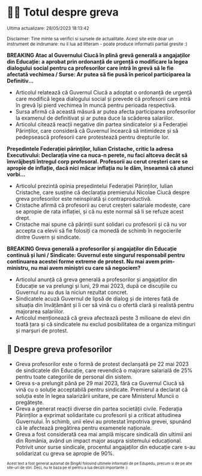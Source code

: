 # 👩‍🏫 Totul despre greva
<sub>Ultima actualizare: 28/05/2023 18:13:42</sub>

<sub>Disclaimer: Tine minte sa verifici si sursele de actualitate. Acest site este doar un instrument de indrumare: nu il lua ad litteram - poate produce informatii partial gresite :)</sub>

**BREAKING Atac al Guvernului Ciucă în plină grevă generală a angajaților din Educație: a aprobat prin ordonanță de urgență o modificare la legea dialogului social pentru ca profesorilor care intră în grevă să le fie afectată vechimea / Surse:  Ar putea să fie pusă în pericol participarea la Definitiv...**
- Articolul relatează că Guvernul Ciucă a adoptat o ordonanță de urgență care modifică legea dialogului social și prevede că profesorii care intră în grevă își pierd vechimea în muncă pentru perioada respectivă.
- Sursa afirmă că această măsură ar putea afecta participarea profesorilor la examenul de definitivat și ar putea duce la scăderea salariilor.
- Articolul citează reacții negative din partea sindicatelor și a Federației Părinților, care consideră că Guvernul încearcă să intimideze și să pedepsească profesorii care protestează pentru drepturile lor.

**Președintele Federației părinților, Iulian Cristache, critic la adresa Executivului: Declarația vine ca nuca-n perete, nu faci altceva decât să îmvrăjbești întregul corp profesoral. Profesorii au cerut creșteri care se apropie de inflație, dacă nici măcar inflația nu le dăm, înseamnă că atunci vorbi...**
- Articolul prezintă opinia președintelui Federației Părinților, Iulian Cristache, care susține că declarația premierului Nicolae Ciucă despre greva profesorilor este neinspirată și contraproductivă.
- Cristache afirmă că profesorii au cerut creșteri salariale modeste, care se apropie de rata inflației, și că nu este normal să li se refuze acest drept.
- Cristache mai spune că părinții sunt solidari cu profesorii și că nu vor accepta ca elevii să fie folosiți ca monedă de schimb în negocierile dintre Guvern și sindicate.

**BREAKING Greva generală a profesorilor și angajaților din Educație continuă și luni / Sindicate: Guvernul este singurul responsabil pentru continuarea acestei forme extreme de protest. Nu mai avem prim-ministru, nu mai avem miniștri cu care să negociem?**
- Articolul anunță că greva generală a profesorilor și angajaților din Educație se va prelungi și luni, 29 mai 2023, după ce discuțiile cu Guvernul nu au dus la niciun rezultat concret.
- Sindicatele acuză Guvernul de lipsă de dialog și de interes față de situația din învățământ și îi cer să vină cu o ofertă clară și realistă pentru majorarea salariilor.
- Articolul menționează că greva afectează peste 3 milioane de elevi din toată țara și că sindicatele nu exclud posibilitatea de a organiza mitinguri și marșuri de protest.

## 🏫 Despre greva profesorilor
- Greva profesorilor este o formă de protest declanșată pe 22 mai 2023 de sindicatele din Educație, care revendică o majorare salarială de 25% pentru toate categoriile de personal din sistem.
- Greva s-a prelungit până pe 29 mai 2023, fără ca Guvernul Ciucă să vină cu o soluție acceptabilă pentru sindicate. Premierul a declarat că soluția este în legea salarizării unitare, pe care Ministerul Muncii o pregătește.
- Greva a generat reacții diverse din partea societății civile. Federația Părinților a exprimat solidaritate cu profesorii și a criticat atitudinea Guvernului. În schimb, unii elevi au protestat împotriva grevei, spunând că le afectează pregătirea pentru examenele naționale.
- Greva a fost considerată cea mai amplă mișcare sindicală din ultimii ani din România, având un impact major asupra sistemului educațional. Potrivit unor surse sindicale, procentul angajaților din educație care s-au solidarizat cu greva se apropie de 90%.


<sub><sub>Acest text a fost generat automat de BingAI folosind ultimele informatii de pe Edupedu, precum si de pe alte site-uri de stiri. Deci, nu te baza pe el pentru a lua decizii importante :)</sub></sub>